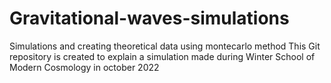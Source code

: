 # Gravitational-waves-simulations
Simulations and creating theoretical data using montecarlo method
This Git repository is created to explain a simulation made during Winter School of Modern Cosmology in october 2022
